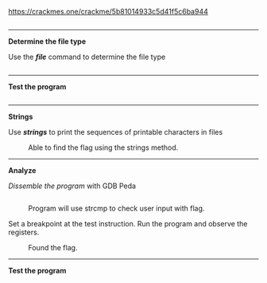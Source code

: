 <!-- wp:paragraph -->
<p><a href="https://crackmes.one/crackme/5b81014933c5d41f5c6ba944" target="_blank" rel="noreferrer noopener">https://crackmes.one/crackme/5b81014933c5d41f5c6ba944</a></p>
<!-- /wp:paragraph -->

<!-- wp:image {"id":6851,"sizeSlug":"large","linkDestination":"none"} -->
<figure class="wp-block-image size-large"><img src="https://persecure.files.wordpress.com/2022/10/image-405.png?w=1012" alt="" class="wp-image-6851"/></figure>
<!-- /wp:image -->

<!-- wp:separator -->
<hr class="wp-block-separator has-alpha-channel-opacity"/>
<!-- /wp:separator -->

<!-- wp:paragraph {"align":"center","backgroundColor":"pale-cyan-blue","fontSize":"medium"} -->
<p class="has-text-align-center has-pale-cyan-blue-background-color has-background has-medium-font-size"><strong>Determine the file type</strong></p>
<!-- /wp:paragraph -->

<!-- wp:paragraph {"fontSize":"medium"} -->
<p class="has-medium-font-size">Use the <strong><em>file</em></strong> command to determine the file type</p>
<!-- /wp:paragraph -->

<!-- wp:image {"id":6853,"sizeSlug":"large","linkDestination":"none"} -->
<figure class="wp-block-image size-large"><img src="https://persecure.files.wordpress.com/2022/10/image-406.png?w=673" alt="" class="wp-image-6853"/></figure>
<!-- /wp:image -->

<!-- wp:separator -->
<hr class="wp-block-separator has-alpha-channel-opacity"/>
<!-- /wp:separator -->

<!-- wp:paragraph {"align":"center","backgroundColor":"pale-cyan-blue","fontSize":"medium"} -->
<p class="has-text-align-center has-pale-cyan-blue-background-color has-background has-medium-font-size"><strong>Test the program</strong></p>
<!-- /wp:paragraph -->

<!-- wp:image {"id":6855,"sizeSlug":"large","linkDestination":"none"} -->
<figure class="wp-block-image size-large"><img src="https://persecure.files.wordpress.com/2022/10/image-407.png?w=399" alt="" class="wp-image-6855"/></figure>
<!-- /wp:image -->

<!-- wp:separator -->
<hr class="wp-block-separator has-alpha-channel-opacity"/>
<!-- /wp:separator -->

<!-- wp:paragraph {"align":"center","backgroundColor":"pale-cyan-blue","fontSize":"medium"} -->
<p class="has-text-align-center has-pale-cyan-blue-background-color has-background has-medium-font-size"><strong>Strings</strong></p>
<!-- /wp:paragraph -->

<!-- wp:paragraph {"fontSize":"medium"} -->
<p class="has-medium-font-size">Use <strong><em>strings</em></strong> to print the sequences of printable characters in files</p>
<!-- /wp:paragraph -->

<!-- wp:image {"id":6856,"sizeSlug":"large","linkDestination":"none"} -->
<figure class="wp-block-image size-large"><img src="https://persecure.files.wordpress.com/2022/10/image-408.png?w=370" alt="" class="wp-image-6856"/><figcaption class="wp-element-caption">Able to find the flag using the strings method.</figcaption></figure>
<!-- /wp:image -->

<!-- wp:separator -->
<hr class="wp-block-separator has-alpha-channel-opacity"/>
<!-- /wp:separator -->

<!-- wp:paragraph {"align":"center","backgroundColor":"light-green-cyan","fontSize":"small"} -->
<p class="has-text-align-center has-light-green-cyan-background-color has-background has-small-font-size"><strong>Analyze</strong></p>
<!-- /wp:paragraph -->

<!-- wp:paragraph {"fontSize":"medium"} -->
<p class="has-medium-font-size"><em>Dissemble the program </em>with GDB Peda</p>
<!-- /wp:paragraph -->

<!-- wp:image {"id":6858,"sizeSlug":"large","linkDestination":"none"} -->
<figure class="wp-block-image size-large"><img src="https://persecure.files.wordpress.com/2022/10/image-409.png?w=1024" alt="" class="wp-image-6858"/></figure>
<!-- /wp:image -->

<!-- wp:image {"id":6859,"sizeSlug":"large","linkDestination":"none"} -->
<figure class="wp-block-image size-large"><img src="https://persecure.files.wordpress.com/2022/10/image-410.png?w=691" alt="" class="wp-image-6859"/><figcaption class="wp-element-caption">Program will use strcmp to check user input with flag.</figcaption></figure>
<!-- /wp:image -->

<!-- wp:paragraph -->
<p>Set a breakpoint at the test instruction. Run the program and observe the registers.</p>
<!-- /wp:paragraph -->

<!-- wp:image {"id":6861,"sizeSlug":"large","linkDestination":"none"} -->
<figure class="wp-block-image size-large"><img src="https://persecure.files.wordpress.com/2022/10/image-411.png?w=865" alt="" class="wp-image-6861"/><figcaption class="wp-element-caption">Found the flag.</figcaption></figure>
<!-- /wp:image -->

<!-- wp:separator -->
<hr class="wp-block-separator has-alpha-channel-opacity"/>
<!-- /wp:separator -->

<!-- wp:paragraph {"align":"center","backgroundColor":"cyan-bluish-gray","fontSize":"small"} -->
<p class="has-text-align-center has-cyan-bluish-gray-background-color has-background has-small-font-size"><strong>Test the program </strong></p>
<!-- /wp:paragraph -->

<!-- wp:image {"id":6863,"sizeSlug":"large","linkDestination":"none"} -->
<figure class="wp-block-image size-large"><img src="https://persecure.files.wordpress.com/2022/10/image-412.png?w=389" alt="" class="wp-image-6863"/></figure>
<!-- /wp:image -->
